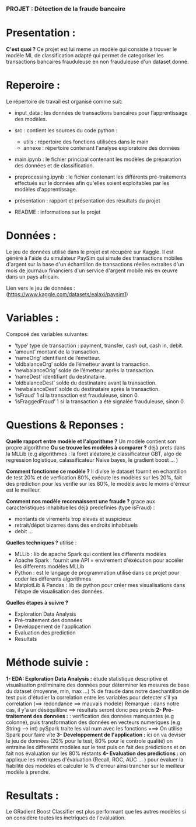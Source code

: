 ### PROJET : Détection de la fraude bancaire

# Presentation :

**C'est quoi ?** Ce projet est lui meme un modèle  qui consiste à trouver le modèle ML de classification adapté qui permet de categoriser les transactions bancaires frauduleuse en non frauduleuse d'un dataset donné.

# Reperoire :

Le répertoire de travail est organisé comme suit:

- input_data : les données de transactions bancaires pour l’apprentissage des modèles.

- src : contient les sources du code python :
	- utils : répertoire des fonctions utilisées dans le main
	- annexe : répertoire contenant l'analyse exploratoire des données

- main.ipynb : le fichier principal contenant les modèles de préparation des données et de classification.
- preprocessing.ipynb : le fichier contenant les différents pré-traitements effectués sur le données afin qu'elles soient exploitables par les modèles d'apprentissage.

- présentation : rapport et présentation des résultats du projet
- README : informations sur le projet

# Données :
Le jeu de données utilisé dans le projet est récupéré sur Kaggle. Il est généré à l'aide du simulateur PaySim qui simule
des transactions mobiles d'argent sur la base d'un échantillon de transactions réelles extraites d'un mois de
journaux financiers d'un service d'argent mobile mis en œuvre dans un pays africain.

Lien vers le jeu de données : (https://www.kaggle.com/datasets/ealaxi/paysim1)

# Variables :
Composé des variables suivantes:
- ‘type’ type de transaction : payment, transfer, cash out, cash in, debit.
- ‘amount’ montant de la transaction.
- ‘nameOrig’ identifiant de l’émetteur.
- ‘oldbalanceOrg’ solde de l’émetteur avant la transaction.
- ‘newbalanceOrig’ solde de l’émetteur après la transaction.
- ‘nameDest’ identifiant du destinataire.
- ‘oldbalanceDest’ solde du destinataire avant la transaction.
- ‘newbalanceDest’ solde du destinataire après la transaction.
- ‘isFraud’ 1 si la transaction est frauduleuse, sinon 0.
- ‘isFraggedFraud’ 1 si la transaction a été signalée frauduleuse, sinon 0.

# Questions & Reponses :

**Quelle rapport entre modèle et l'algorithme ?** Un modèle contient son propre algorithme
**Ou se trouve les modèles à comparer ?** déjà prets dans la MLLib (e.g algorithmes : la foret aléatoire,le classificateur GBT, algo de regression logistique, calassificateur Naive bayes,  le gradient boost ... )

**Comment fonctionne ce modèle ?** Il divise le dataset fournit en echantillon de test 20% et de verfication 80%, exécute les modèles sur les 20%, fait des prédiction pour les verifie sur les 80%, le modèle avec le moins d'érreur est le meilleur.

**Comment nos modèle reconnaissent une fraude ?** grace aux caracteristiques inhabituelles déjà predefinies (type isFraud) : 
- montants de virements trop elevés et suspicieux
- retrait/dépot bizarres dans des endroits inhabituels
-  debit ...

**Quelles techniques ?** utilise :
- MLLib : lib de apache Spark qui contient les differents modèles
- Apache Spark : fournit une API = envirement d'éxécution pour accéler les differents modèles MLLib  
- Python : est le langage de programmation utilisé dans ce projet pour coder les differents algorithmes
- MatplotLib & Pandas : lib de python pour créer mes visualisations dans l'étape de visualisation des données.


**Quelles étapes à suivre ?** 
- Exploration Data Analysis
- Pré-traitement des données
- Developpement de l'application
- Evaluation des prediction
- Resultats


# Méthode suivie :

**1- EDA: Exploration Data Analysis :** 
étude statistique descriptive et visualisation préliminaire des données pour déterminer les mesures de base du dataset (moyenne, min, max ...) % de fraude dans notre daechantillon de test puis d'étudier la correlation entre les variables pour detecter s'il ya correlation (==> redondance ==> mauvais modele)
Remarque : dans notre cas, il y'a un déséquilibre ==> résultats seront donc peu précis
**2- Pré-traitement des données :** : verification des données manquantes (e.g colonne), puis transformation des données en vecteurs numeriques (e.g String --> int) pySpark traite les val num avec les fonctions  ===> On utilise Spark pour faire vite
**3- Developpement de l'application :** ici on va deviser le jeu de données (20% pour le test, 80% pour le controle qualité) on entraine les differents modèles sur le test puis on fait des prédictions et on fait nos évaluation sur les 80% réstants
**4- Evaluation des predictions :** on applique les métriques d'évaluation (Recall, ROC, AUC ... ) pour évaluer la fiabilité des modeles et calculer le % d'erreur ainsi trancher sur le meilleur modèle à prendre.

# Resultats : 
Le GRadient Boost Classifier est plus performant que les autres modèles si on considère toutes les ́metriques de l'evaluation.


